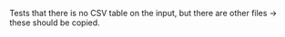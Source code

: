 Tests that there is no CSV table on the input, but there are other files -> these should be copied.
